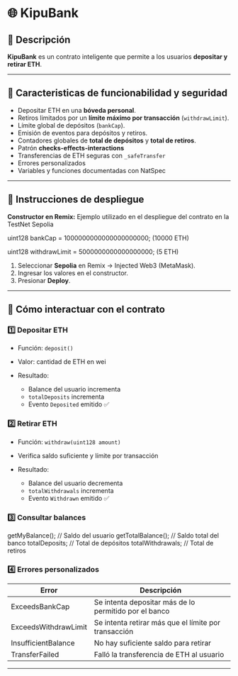 # 🌐 KipuBank

## 🔹 Descripción

**KipuBank** es un contrato inteligente que permite a los usuarios **depositar y retirar ETH**.

---

## 🔹 Caracteristicas de funcionabilidad y seguridad

* Depositar ETH en una **bóveda personal**.
* Retiros limitados por un **límite máximo por transacción** (`withdrawLimit`).
* Límite global de depósitos (`bankCap`).
* Emisión de eventos para depósitos y retiros.
* Contadores globales de **total de depósitos** y **total de retiros**.
* Patrón **checks-effects-interactions**
* Transferencias de ETH seguras con `_safeTransfer`
* Errores personalizados
* Variables y funciones documentadas con NatSpec

---

## 🔹 Instrucciones de despliegue

**Constructor en Remix:**
Ejemplo utilizado en el despliegue del contrato en la TestNet Sepolia

uint128 bankCap = 1000000000000000000000;
(10000 ETH)

uint128 withdrawLimit = 5000000000000000000;
(5 ETH)

1. Seleccionar **Sepolia** en Remix → Injected Web3 (MetaMask).
2. Ingresar los valores en el constructor.
3. Presionar **Deploy**.

---

## 🔹 Cómo interactuar con el contrato

### 1️⃣ Depositar ETH

* Función: `deposit()`
* Valor: cantidad de ETH en wei
* Resultado:

  * Balance del usuario incrementa
  * `totalDeposits` incrementa
  * Evento `Deposited` emitido ✅

### 2️⃣ Retirar ETH

* Función: `withdraw(uint128 amount)`
* Verifica saldo suficiente y límite por transacción
* Resultado:

  * Balance del usuario decrementa
  * `totalWithdrawals` incrementa
  * Evento `Withdrawn` emitido ✅

### 3️⃣ Consultar balances

getMyBalance();      // Saldo del usuario
getTotalBalance();   // Saldo total del banco
totalDeposits;       // Total de depósitos
totalWithdrawals;    // Total de retiros

### 4️⃣ Errores personalizados

| Error                | Descripción                                           |
| -------------------- | ----------------------------------------------------- |
| ExceedsBankCap       | Se intenta depositar más de lo permitido por el banco |
| ExceedsWithdrawLimit | Se intenta retirar más que el límite por transacción  |
| InsufficientBalance  | No hay suficiente saldo para retirar                  |
| TransferFailed       | Falló la transferencia de ETH al usuario              |

---
